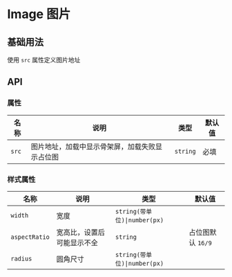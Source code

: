 # Image 图片

## 基础用法

使用 `src` 属性定义图片地址

<preview path="./demos/basic.vue"></preview>

<!-- 样式属性 -->
<!--@include: @/component/@parts/props-style.md-->

<preview path="./demos/style.vue"></preview>

## API

### 属性

| 名称  | 说明                                           | 类型     | 默认值 |
| ----- | ---------------------------------------------- | -------- | ------ |
| `src` | 图片地址，加载中显示骨架屏，加载失败显示占位图 | `string` | 必填   |

### 样式属性

| 名称          | 说明                       | 类型                         | 默认值            |
| ------------- | -------------------------- | ---------------------------- | ----------------- |
| `width`       | 宽度                       | `string(带单位)\|number(px)` |                   |
| `aspectRatio` | 宽高比，设置后可能显示不全 | `string`                     | 占位图默认 `16/9` |
| `radius`      | 圆角尺寸                   | `string(带单位)\|number(px)` |                   |
